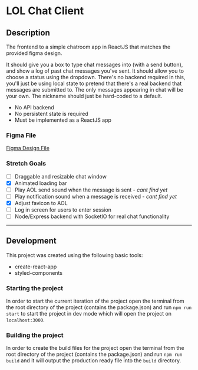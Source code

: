 # LOL Chat Client

## Description  

The frontend to a simple chatroom app in ReactJS that matches the provided figma design.  

It should give you a box to type chat messages into (with a send button), 
and show a log of past chat messages you've sent. 
It should allow you to choose a status using the dropdown.
There's no backend required in this, 
you'll just be using local state to pretend that there's 
a real backend that messages are submitted to. 
The only messages appearing in chat will be your own.
The nickname should just be hard-coded to a default.

- No API backend
- No persistent state is required
- Must be implemented as a ReactJS app

### Figma File
[Figma Design File](https://www.figma.com/file/Ly6kBxjqcJkFTRUkGKSmDT/Design-Challenge-(Copy)?node-id=175%3A2)


### Stretch Goals

- [ ] Draggable and resizable chat window
- [x] Animated loading bar
- [ ] Play AOL send sound when the message is sent - *cant find yet*
- [ ] Play notification sound when a message is received  - *cant find yet*
- [x] Adjust favicon to AOL
- [ ] Log in screen for users to enter session
- [ ] Node/Express backend with SocketIO for real chat functionality

---

## Development

This project was created using the following basic tools:   
- create-react-app
- styled-components


### Starting the project

In order to start the current iteration of the project open the terminal from the root directory of the project (contains the package.json) and run `npm run start` to start the project in dev mode which will open the project on `localhost:3000`.

### Building the project
In order to create the build files for the project open the terminal from the root directory of the project (contains the package.json) and run `npm run build` and it will output the production ready file into the `build` directory.